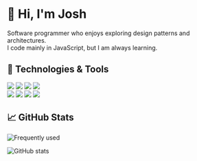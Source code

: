 <!-- <img src="https://visitor-badge.glitch.me/badge?page_id=chiefagu.chiefagu" alt="visitor badge"/> -->

# 👋 Hi, I'm Josh
Software programmer who enjoys exploring design patterns and architectures.  
I code mainly in JavaScript, but I am always learning.

## 🔧 Technologies & Tools
![](https://img.shields.io/badge/OS-Linux-informational?style=flat&logo=linux&logoColor=white&color=2bbc8a)
![](https://img.shields.io/badge/Editor-VSCode-informational?style=flat&logo=visualstudiocode&logoColor=white&color=2bbc8a)
![](https://img.shields.io/badge/Code-JavaScript-informational?style=flat&logo=javascript&logoColor=white&color=2bbc8a)
![](https://img.shields.io/badge/Code-Typescript-informational?style=flat&logo=typescript&logoColor=white&color=2bbc8a)  
![](https://img.shields.io/badge/Code-Angular-informational?style=flat&logo=angularjs&logoColor=white&color=2bbc8a)
![](https://img.shields.io/badge/Shell-Bash-informational?style=flat&logo=gnu-bash&logoColor=white&color=2bbc8a)
![](https://img.shields.io/badge/Tools-PostgreSQL-informational?style=flat&logo=postgresql&logoColor=white&color=2bbc8a)
![](https://img.shields.io/badge/Tools-Docker-informational?style=flat&logo=docker&logoColor=white&color=2bbc8a)

## &#x1f4c8; GitHub Stats
![Frequently used](https://github-readme-stats.vercel.app/api/top-langs/?username=chiefagu&hide=html&title_color=ffffff&text_color=c9cacc&icon_color=2bbc8a&bg_color=1d1f21&langs_count=3)

![GitHub stats](https://github-readme-stats.vercel.app/api?username=chiefagu&hide=stars,contribs&show_icons=true&line_height=27&title_color=ffffff&text_color=c9cacc&icon_color=2bbc8a&bg_color=1d1f21)
